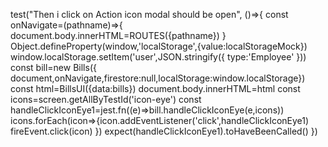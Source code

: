  test("Then i click on Action icon modal should be open", ()=>{
      const onNavigate=(pathname)=>{
        document.body.innerHTML=ROUTES({pathname})
      }
      Object.defineProperty(window,'localStorage',{value:localStorageMock})
      window.localStorage.setItem('user',JSON.stringify({
        type:'Employee'
      }))
      const bill=new Bills({
      document,onNavigate,firestore:null,localStorage:window.localStorage})
      const html=BillsUI({data:bills})
      document.body.innerHTML=html
      const icons=screen.getAllByTestId('icon-eye')
      const handleClickIconEye1=jest.fn((e)=>bill.handleClickIconEye(e,icons))
      icons.forEach(icon=>{icon.addEventListener('click',handleClickIconEye1)
      fireEvent.click(icon)
    })
      expect(handleClickIconEye1).toHaveBeenCalled()
    })
  
